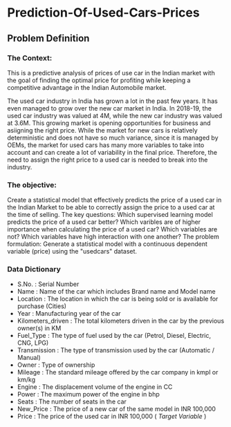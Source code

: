 # Prediction-Of-Used-Cars-Prices

## Problem Definition

### The Context:
This is a predictive analysis of prices of use car in the Indian market with the goal of finding the optimal price for profiting while keeping a competitive advantage in the Indian Automobile market.

The used car industry in India has grown a lot in the past few years. It has even managed to grow over the new car market in India. In 2018-19, the used car industry was valued at 4M, while the new car industry was valued at 3.6M.
This growing market is opening opportunities for business and asiigning the right price.
While the market for new cars is relatively deterministic and does not have so much variance, since it is managed by OEMs, the market for used cars has many more variables to take into account and can create a lot of variability in the final price. Therefore, the need to assign the right price to a used car is needed to break into the industry.

### The objective:
Create a statistical model that effectively predicts the price of a used car in the Indian Market to be able to correctly assign the price to a used car at the time of selling.
The key questions:
Which supervised learning model predicts the price of a used car better?
Which varibles are of higher importance when calculating the price of a used car? Which variables are not?
Which variables have high interaction with one another?
The problem formulation:
Generate a statistical model with a continuous dependent variable (price) using the "usedcars" dataset.

### Data Dictionary
- S.No. : Serial Number
- Name : Name of the car which includes Brand name and Model name
- Location : The location in which the car is being sold or is available for purchase (Cities)
- Year : Manufacturing year of the car
- Kilometers_driven : The total kilometers driven in the car by the previous owner(s) in KM
- Fuel_Type : The type of fuel used by the car (Petrol, Diesel, Electric, CNG, LPG)
- Transmission : The type of transmission used by the car (Automatic / Manual)
- Owner : Type of ownership
- Mileage : The standard mileage offered by the car company in kmpl or km/kg
- Engine : The displacement volume of the engine in CC
- Power : The maximum power of the engine in bhp
- Seats : The number of seats in the car
- New_Price : The price of a new car of the same model in INR 100,000
- Price : The price of the used car in INR 100,000 ( *Target Variable* )
